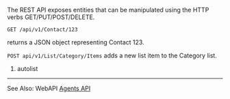 The REST API exposes entities that can be manipulated using the HTTP verbs GET/PUT/POST/DELETE.

`GET /api/v1/Contact/123`

returns a JSON object representing Contact 123.

`POST api/v1/List/Category/Items`
adds a new list item to the Category list.


1. autolist


----

See Also: WebAPI [Agents API](../Agents/Agents.md) 